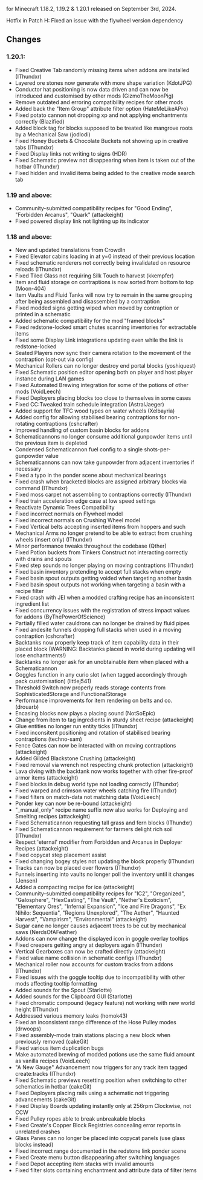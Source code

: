 for Minecraft 1.18.2, 1.19.2 & 1.20.1 released on September 3rd, 2024.

Hotfix in Patch H: Fixed an issue with the flywheel version dependency

## Changes

### 1.20.1:

- Fixed Creative Tab randomly missing items when addons are installed (IThundxr)
- Layered ore stones now generate with more shape variation (KdotJPG)
- Conductor hat positioning is now data driven and can now be introduced and customised by other mods (GizmoTheMoonPig)
- Remove outdated and erroring compatibility recipes for other mods
- Added back the "Item Group" attribute filter option (HateMeLikeAPro)
- Fixed potato cannon not dropping xp and not applying enchantments correctly (Blazified)
- Added block tag for blocks supposed to be treated like mangrove roots by a Mechanical Saw (jodlodi)
- Fixed Honey Buckets & Chocolate Buckets not showing up in creative tabs (IThundxr)
- Fixed Display links not writing to signs (HDR)
- Fixed Schematic preview not disappearing when item is taken out of the hotbar (IThundxr)
- Fixed hidden and invalid items being added to the creative mode search tab

### 1.19 and above:

- Community-submitted compatibility recipes for "Good Ending", "Forbidden Arcanus", "Quark" (attackeight)
- Fixed powered display link not lighting up its indicator

### 1.18 and above:

- New and updated translations from CrowdIn
- Fixed Elevator cabins loading in at y=0 instead of their previous location
- Fixed schematic renderers not correctly being invalidated on resource reloads (IThundxr)
- Fixed Tiled Glass not requiring Silk Touch to harvest (kkempfer)
- Item and fluid storage on contraptions is now sorted from bottom to top (Moon-404)
- Item Vaults and Fluid Tanks will now try to remain in the same grouping after being assembled and disassembled by a
  contraption
- Fixed modded signs getting wiped when moved by contraption or printed in a schematic
- Added schematic compatibility for the mod "framed blocks"
- Fixed redstone-locked smart chutes scanning inventories for extractable items
- Fixed some Display Link integrations updating even while the link is redstone-locked
- Seated Players now sync their camera rotation to the movement of the contraption (opt-out via config)
- Mechanical Rollers can no longer destroy end portal blocks (yoshiquest)
- Fixed Schematic position editor opening both on player and host player instance during LAN games
- Fixed Automated Brewing integration for some of the potions of other mods (VoidLeech)
- Fixed Deployers placing blocks too close to themselves in some cases
- Fixed CC:Tweaked train schedule integration (AstralJaeger)
- Added support for TFC wood types on water wheels (Xelbayria)
- Added config for allowing stabilised bearing contraptions for non-rotating contraptions (cshcrafter)
- Improved handling of custom basin blocks for addons
- Schematicannons no longer consume additional gunpowder items until the previous item is depleted
- Condensed Schematicannon fuel config to a single shots-per-gunpowder value
- Schematicannons can now take gunpowder from adjacent inventories if necessary
- Fixed a typo in the ponder scene about mechanical bearings
- Fixed crash when bracketed blocks are assigned arbitrary blocks via command (IThundxr)
- Fixed moss carpet not assembling to contraptions correctly (IThundxr)
- Fixed train acceleration edge case at low speed settings
- Reactivate Dynamic Trees Compatibility
- Fixed incorrect normals on Flywheel model
- Fixed incorrect normals on Crushing Wheel model
- Fixed Vertical belts accepting inserted items from hoppers and such
- Mechanical Arms no longer pretend to be able to extract from crushing wheels (insert only) (IThundxr)
- Minor performance tweaks throughout the codebase (Qther)
- Fixed Potion buckets from Tinkers Construct not interacting correctly with drains and spouts
- Fixed step sounds no longer playing on moving contraptions (IThundxr)
- Fixed basin inventory pretending to accept full stacks when empty
- Fixed basin spout outputs getting voided when targeting another basin
- Fixed basin spout outputs not working when targeting a basin with a recipe filter
- Fixed crash with JEI when a modded crafting recipe has an inconsistent ingredient list
- Fixed concurrency issues with the registration of stress impact values for addons (ByThePowerOfScience)
- Partially filled water cauldrons can no longer be drained by fluid pipes
- Fixed andesite funnels dropping full stacks when used in a moving contraption (cshcrafter)
- Backtanks now properly keep track of item capability data in their placed block (WARNING: Backtanks placed in world
  during updating will lose enchantments!)
- Backtanks no longer ask for an unobtainable item when placed with a Schematicannon
- Goggles function in any curio slot (when tagged accordingly through pack customisation) (littlej541)
- Threshold Switch now properly reads storage contents from SophisticatedStorage and FunctionalStorage
- Performance improvements for item rendering on belts and co. (drouarb)
- Encasing blocks now plays a placing sound (NotSoEpic)
- Change from item to tag ingredients in sturdy sheet recipe (attackeight)
- Glue entities no longer run entity ticks (IThundxr)
- Fixed inconsitent positioning and rotation of stabilised bearing contraptions (techno-sam)
- Fence Gates can now be interacted with on moving contraptions (attackeight)
- Added Gilded Blackstone Crushing (attackeight)
- Fixed removal via wrench not respecting chunk protection (attackeight)
- Lava diving with the backtank now works together with other fire-proof armor items (attackeight)
- Fixed blocks in debug world type not loading correctly (IThundxr)
- Fixed warped and crimson water wheels catching fire (IThundxr)
- Fixed filters on match-data not matching data (VoidLeech)
- Ponder key can now be re-bound (attackeight)
- "\_manual_only" recipe name suffix now also works for Deploying and Smelting recipes (attackeight)
- Fixed Schematicannon requesting tall grass and fern blocks (IThundxr)
- Fixed Schematicannon requirement for farmers delight rich soil (IThundxr)
- Respect 'eternal' modifier from Forbidden and Arcanus in Deployer Recipes (attackeight)
- Fixed copycat step placement assist
- Fixed changing bogey styles not updating the block properly (IThundxr)
- Tracks can now be placed over flowers (IThundxr)
- Funnels inserting into vaults no longer poll the inventory until it changes (Jensen)
- Added a compacting recipe for ice (attackeight)
- Community-submitted compatibility recipes for "IC2", "Oreganized", "Galosphere", "HexCasting", "The Vault", "Nether's
  Exoticism", "Elementary Ores", "Infernal Expansion", "Ice and Fire Dragons", "Ex Nihilo: Sequentia", "Regions
  Unexplored", "The Aether", "Haunted Harvest", "Vampirism", "Environmental" (attackeight)
- Sugar cane no longer causes adjacent trees to be cut by mechanical saws (NerdsOfAFeather)
- Addons can now change the displayed icon in goggle overlay tooltips
- Fixed creepers getting angry at deployers again (IThundxr)
- Vertical Gearboxes can now be crafted directly (attackeight)
- Fixed value name collision in schematic configs (IThundxr)
- Mechanical roller now accounts for custom tracks from addons (IThundxr)
- Fixed issues with the goggle tooltip due to incompatibility with other mods affecting tooltip formatting
- Added sounds for the Spout (Starlotte)
- Added sounds for the Clipboard GUI (Starlotte)
- Fixed chromatic compound (legacy feature) not working with new world height (IThundxr)
- Addressed various memory leaks (homok43)
- Fixed an inconsistent range difference of the Hose Pulley modes (drwoops)
- Fixed assembly-mode train stations placing a new block when previously removed (cakeGit)
- Fixed various item duplication bugs
- Make automated brewing of modded potions use the same fluid amount as vanilla recipes (VoidLeech)
- "A New Gauge" Advancement now triggers for any track item tagged create:tracks (IThundxr)
- Fixed Schematic previews resetting position when switching to other schematics in hotbar (cakeGit)
- Fixed Deployers placing rails using a schematic not triggering advancements (cakeGit)
- Fixed Display Boards updating instantly only at 256rpm Clockwise, not CCW
- Fixed Pulley ropes able to break unbreakable blocks
- Fixed Create's Copper Block Registries concealing error reports in unrelated crashes
- Glass Panes can no longer be placed into copycat panels (use glass blocks instead)
- Fixed incorrect range documented in the redstone link ponder scene
- Fixed Create menu button disappearing after switching languages
- Fixed Depot accepting item stacks with invalid amounts
- Fixed filter slots containing enchantment and attribute data of filter items
